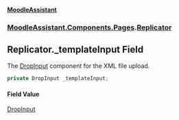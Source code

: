 #### [MoodleAssistant](index.md 'index')
### [MoodleAssistant.Components.Pages](MoodleAssistant.Components.Pages.md 'MoodleAssistant.Components.Pages').[Replicator](MoodleAssistant.Components.Pages.Replicator.md 'MoodleAssistant.Components.Pages.Replicator')

## Replicator._templateInput Field

The [DropInput](MoodleAssistant.Components.Upload.DropInput.md 'MoodleAssistant.Components.Upload.DropInput') component for the XML file upload.

```csharp
private DropInput _templateInput;
```

#### Field Value
[DropInput](MoodleAssistant.Components.Upload.DropInput.md 'MoodleAssistant.Components.Upload.DropInput')